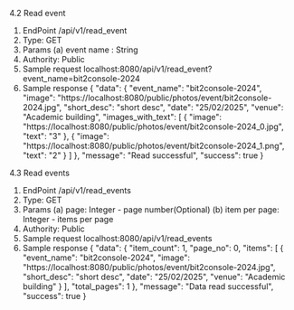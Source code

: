 4.2 Read event

1. EndPoint
   /api/v1/read_event
2. Type: GET
3. Params
   (a) event name : String
4. Authority: Public
5. Sample request
   localhost:8080/api/v1/read_event?event_name=bit2console-2024
6. Sample response
   {
   "data": {
   "event_name": "bit2console-2024",
   "image": "https://localhost:8080/public/photos/event/bit2console-2024.jpg",
   "short_desc": "short desc",
   "date": "25/02/2025",
   "venue": "Academic building",
   "images_with_text": [
   {
   "image": "https://localhost:8080/public/photos/event/bit2console-2024_0.jpg",
   "text": "3"
   },
   {
   "image": "https://localhost:8080/public/photos/event/bit2console-2024_1.png",
   "text": "2"
   }
   ]
   },
   "message": "Read successful",
   "success": true
   }


4.3 Read events

1. EndPoint
   /api/v1/read_events
2. Type: GET
3. Params
   (a) page: Integer - page number(Optional)
   (b) item per page: Integer - items per page
4. Authority: Public
5. Sample request
   localhost:8080/api/v1/read_events
6. Sample response
   {
   "data": {
   "item_count": 1,
   "page_no": 0,
   "items": [
   {
   "event_name": "bit2console-2024",
   "image": "https://localhost:8080/public/photos/event/bit2console-2024.jpg",
   "short_desc": "short desc",
   "date": "25/02/2025",
   "venue": "Academic building"
   }
   ],
   "total_pages": 1
   },
   "message": "Data read successful",
   "success": true
   }
